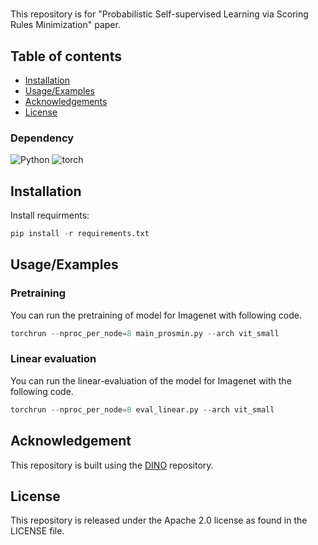 
# 

This repository is for "Probabilistic Self-supervised Learning via
Scoring Rules Minimization" paper. 



## Table of contents
* [Installation](#Installation)
* [Usage/Examples](#Usage/Examples)
* [Acknowledgements](#Acknowledgements)
* [License](#License)

### Dependency

![Python](https://img.shields.io/badge/Python-3.9-brightgreen)
![torch](https://img.shields.io/badge/Torch-1.10.1-brightgreen)

## Installation

Install requirments:
```python
pip install -r requirements.txt
```


## Usage/Examples


### Pretraining

You can run the pretraining of model for Imagenet with following code.

```python
torchrun --nproc_per_node=8 main_prosmin.py --arch vit_small 
``` 
### Linear evaluation

You can run the linear-evaluation of the model for Imagenet with the following code. 

```python
torchrun --nproc_per_node=8 eval_linear.py --arch vit_small
``` 

## Acknowledgement
This repository is built using the [DINO](https://github.com/facebookresearch/dino) repository.

## License
This repository is released under the Apache 2.0 license as found in the LICENSE file.



